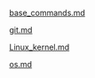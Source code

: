  [base_commands.md](docs/base_commands.md)  

[git.md](docs/git.md) 

 [Linux_kernel.md](docs/Linux_kernel.md) 

 [os.md](docs/os.md) 